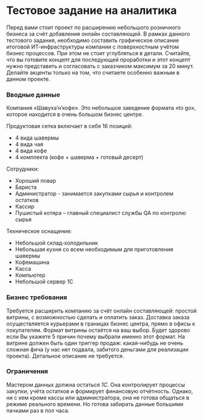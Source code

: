 # Тестовое задание на аналитика
Перед вами стоит проект по расширению небольшого розничного бизнеса за счёт добавления онлайн составляющей. В рамках данного тестового задания, необходимо составить графическое описание итоговой ИТ-инфраструктуры компании с поверхностным учётом бизнес процессов. При этом не стоит углубляться в детали. Считайте, что вы готовите концепт для последующей проработки и этот концепт нужно представить и согласовать с заказчиком максимум за 20 минут. Делайте акценты только на том, что считаете особенно важным в данном проекте.

### Вводные данные
Компания «Шавуха’н’кофе». Это небольшое заведение формата «to go», которое находится в очень большом бизнес центре. 

Продуктовая сетка включает в себя 16 позиций:
- 4 вида шавермы
- 4 вида чая
- 4 вида кофе
- 4 комплекта (кофе + шаверма + готовый десерт)

Сотрудники:
- Хороший повар
- Бариста
- Администратор - занимается закупками сырья и контролем остатков
- Кассир
- Пушистый котяра – главный специалист службы QA по контролю сырья

Техническое оснащение:
- Небольшой склад-холодильник
- Небольшая кухня со всем необходимым для приготовления шавермы
- Кофемашина
- Касса
- Компьютер
- Небольшой сервер 1С

### Бизнес требования
Требуется расширить компанию за счёт онлайн составляющей: простой витрины, с возможностью сделать и оплатить заказ. Доставка заказа осуществляется курьерами в границах бизнес центра, прямо в офисы к покупателям. Формат витрины остаётся на ваш выбор. Будет здорово если Вы укажете 5 причин почему выбрали именно этот формат. На витрине должен быть один триггер продаж: какая-нибудь не очень сложная фича (у нас нет подвала, забитого деньгами для реализации проекта). Детальное описание не требуется.

### Ограничения
Мастером данных должна остаться *1С*. Она контролирует процессы закупки, учёта остатков и формирует финансовую отчётность. Однако, ни с кем кроме кассы или администратора, она не готова общаться в режиме реального времени. Но готова забирать данные большими пачками раз в пол часа.